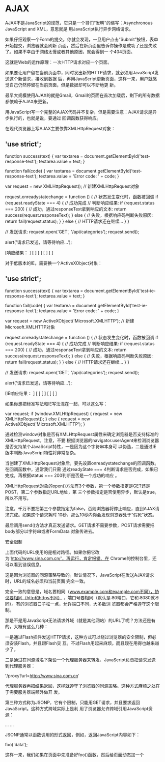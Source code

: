 # AJAX

AJAX不是JavaScript的规范，它只是一个哥们“发明”的缩写：Asynchronous JavaScript and XML，意思就是
用JavaScript执行异步网络请求。

如果仔细观察一个Form的提交，你就会发现，一旦用户点击“Submit”按钮，表单开始提交，浏览器就会刷新
页面，然后在新页面里告诉你操作是成功了还是失败了。如果不幸由于网络太慢或者其他原因，就会得到一
个404页面。

这就是Web的运作原理：一次HTTP请求对应一个页面。

如果要让用户留在当前页面中，同时发出新的HTTP请求，就必须用JavaScript发送这个新请求，接收到数据
后，再用JavaScript更新页面，这样一来，用户就感觉自己仍然停留在当前页面，但是数据却可以不断地更
新。

最早大规模使用AJAX的就是Gmail，Gmail的页面在首次加载后，剩下的所有数据都依赖于AJAX来更新。

用JavaScript写一个完整的AJAX代码并不复杂，但是需要注意：AJAX请求是异步执行的，也就是说，要通过
回调函数获得响应。

在现代浏览器上写AJAX主要依靠XMLHttpRequest对象：

'use strict';
----
function success(text) {
    var textarea = document.getElementById('test-response-text');
    textarea.value = text;
}

function fail(code) {
    var textarea = document.getElementById('test-response-text');
    textarea.value = 'Error code: ' + code;
}

var request = new XMLHttpRequest(); // 新建XMLHttpRequest对象

request.onreadystatechange = function () { // 状态发生变化时，函数被回调
    if (request.readyState === 4) { // 成功完成
        // 判断响应结果:
        if (request.status === 200) {
            // 成功，通过responseText拿到响应的文本:
            return success(request.responseText);
        } else {
            // 失败，根据响应码判断失败原因:
            return fail(request.status);
        }
    } else {
        // HTTP请求还在继续...
    }
}

// 发送请求:
request.open('GET', '/api/categories');
request.send();

alert('请求已发送，请等待响应...');

[响应结果：          ]
[                    ]
[                    ]
[                    ]
[                    ]

对于低版本的IE，需要换一个ActiveXObject对象：

'use strict';
----
function success(text) {
    var textarea = document.getElementById('test-ie-response-text');
    textarea.value = text;
}

function fail(code) {
    var textarea = document.getElementById('test-ie-response-text');
    textarea.value = 'Error code: ' + code;
}

var request = new ActiveXObject('Microsoft.XMLHTTP'); // 新建Microsoft.XMLHTTP对象

request.onreadystatechange = function () { // 状态发生变化时，函数被回调
    if (request.readyState === 4) { // 成功完成
        // 判断响应结果:
        if (request.status === 200) {
            // 成功，通过responseText拿到响应的文本:
            return success(request.responseText);
        } else {
            // 失败，根据响应码判断失败原因:
            return fail(request.status);
        }
    } else {
        // HTTP请求还在继续...
    }
}

// 发送请求:
request.open('GET', '/api/categories');
request.send();

alert('请求已发送，请等待响应...');

[IE响应结果：        ]
[                    ]
[                    ]
[                    ]
[                    ]

如果你想把标准写法和IE写法混在一起，可以这么写：

var request;
if (window.XMLHttpRequest) {
    request = new XMLHttpRequest();
} else {
    request = new ActiveXObject('Microsoft.XMLHTTP');
}

通过检测window对象是否有XMLHttpRequest属性来确定浏览器是否支持标准的XMLHttpRequest。注意，不要
根据浏览器的navigator.userAgent来检测浏览器是否支持某个JavaScript特性，一是因为这个字符串本身可
以伪造，二是通过IE版本判断JavaScript特性将非常复杂。

当创建了XMLHttpRequest对象后，要先设置onreadystatechange的回调函数。在回调函数中，通常我们只需
通过readyState === 4判断请求是否完成，如果已完成，再根据status === 200判断是否是一个成功的响应
。

XMLHttpRequest对象的open()方法有3个参数，第一个参数指定是GET还是POST，第二个参数指定URL地址，第
三个参数指定是否使用异步，默认是true，所以不用写。

注意，千万不要把第三个参数指定为false，否则浏览器将停止响应，直到AJAX请求完成。如果这个请求耗时
10秒，那么10秒内你会发现浏览器处于“假死”状态。

最后调用send()方法才真正发送请求。GET请求不需要参数，POST请求需要把body部分以字符串或者FormData
对象传进去。

安全限制

上面代码的URL使用的是相对路径。如果你把它改为'http://www.sina.com.cn/'，再运行，肯定报错。在
Chrome的控制台里，还可以看到错误信息。

这是因为浏览器的同源策略导致的。默认情况下，JavaScript在发送AJAX请求时，URL的域名必须和当前页面
完全一致。

完全一致的意思是，域名要相同（www.example.com和example.com不同），协议要相同（http和https不同）
，端口号要相同（默认是:80端口，它和:8080就不同）。有的浏览器口子松一点，允许端口不同，大多数浏
览器都会严格遵守这个限制。

那是不是用JavaScript无法请求外域（就是其他网站）的URL了呢？方法还是有的，大概有这么几种：

一是通过Flash插件发送HTTP请求，这种方式可以绕过浏览器的安全限制，但必须安装Flash，并且跟Flash交
互。不过Flash用起来麻烦，而且现在用得也越来越少了。

二是通过在同源域名下架设一个代理服务器来转发，JavaScript负责把请求发送到代理服务器：

'/proxy?url=http://www.sina.com.cn'

代理服务器再把结果返回，这样就遵守了浏览器的同源策略。这种方式麻烦之处在于需要服务器端额外做开
发。

第三种方式称为JSONP，它有个限制，只能用GET请求，并且要求返回JavaScript。这种方式跨域实际上是利
用了浏览器允许跨域引用JavaScript资源：

<html>
<head>
    <script src="http://example.com/abc.js"></script>
    ...
</head>
<body>
...
</body>
</html>

JSONP通常以函数调用的形式返回，例如，返回JavaScript内容如下：

foo('data');

这样一来，我们如果在页面中先准备好foo()函数，然后给页面动态加一个<script>节点，相当于动态读取外
域的JavaScript资源，最后就等着接收回调了。

以163的股票查询URL为例，对于URL：http://api.money.126.net/data/feed/0000001,1399001?callback=
refreshPrice，你将得到如下返回：

refreshPrice({"0000001":{"code": "0000001", ... });

因此我们需要首先在页面中准备好回调函数：

function refreshPrice(data) {
    var p = document.getElementById('test-jsonp');
    p.innerHTML = '当前价格：' +
        data['0000001'].name +': ' +
        data['0000001'].price + '；' +
        data['1399001'].name + ': ' +
        data['1399001'].price;
}

当前价格：

刷新

最后用getPrice()函数触发：

function getPrice() {
    var
        js = document.createElement('script'),
        head = document.getElementsByTagName('head')[0];
    js.src = 'http://api.money.126.net/data/feed/0000001,1399001?callback=refreshPrice';
    head.appendChild(js);
}

就完成了跨域加载数据。

CORS

如果浏览器支持HTML5，那么就可以一劳永逸地使用新的跨域策略：CORS了。

CORS全称Cross-Origin Resource Sharing，是HTML5规范定义的如何跨域访问资源。

了解CORS前，我们先搞明白概念：

Origin表示本域，也就是浏览器当前页面的域。当JavaScript向外域（如sina.com）发起请求后，浏览器收
到响应后，首先检查Access-Control-Allow-Origin是否包含本域，如果是，则此次跨域请求成功，如果不是
，则请求失败，JavaScript将无法获取到响应的任何数据。

用一个图来表示就是：

js-cors

假设本域是my.com，外域是sina.com，只要响应头Access-Control-Allow-Origin为http://my.com，或者是*
，本次请求就可以成功。

可见，跨域能否成功，取决于对方服务器是否愿意给你设置一个正确的Access-Control-Allow-Origin，决定
权始终在对方手中。

上面这种跨域请求，称之为“简单请求”。简单请求包括GET、HEAD和POST（POST的Content-Type类型仅限
application/x-www-form-urlencoded、multipart/form-data和text/plain），并且不能出现任何自定义头
（例如，X-Custom: 12345），通常能满足90%的需求。

无论你是否需要用JavaScript通过CORS跨域请求资源，你都要了解CORS的原理。最新的浏览器全面支持HTML5
。在引用外域资源时，除了JavaScript和CSS外，都要验证CORS。例如，当你引用了某个第三方CDN上的字体
文件时：

/* CSS */
@font-face {
  font-family: 'FontAwesome';
  src: url('http://cdn.com/fonts/fontawesome.ttf') format('truetype');
}

如果该CDN服务商未正确设置Access-Control-Allow-Origin，那么浏览器无法加载字体资源。

对于PUT、DELETE以及其他类型如application/json的POST请求，在发送AJAX请求之前，浏览器会先发送一个
OPTIONS请求（称为preflighted请求）到这个URL上，询问目标服务器是否接受：

OPTIONS /path/to/resource HTTP/1.1
Host: bar.com
Origin: http://my.com
Access-Control-Request-Method: POST

服务器必须响应并明确指出允许的Method：

HTTP/1.1 200 OK
Access-Control-Allow-Origin: http://my.com
Access-Control-Allow-Methods: POST, GET, PUT, OPTIONS
Access-Control-Max-Age: 86400

浏览器确认服务器响应的Access-Control-Allow-Methods头确实包含将要发送的AJAX请求的Method，才会继
续发送AJAX，否则，抛出一个错误。

由于以POST、PUT方式传送JSON格式的数据在REST中很常见，所以要跨域正确处理POST和PUT请求，服务器端
必须正确响应OPTIONS请求。

需要深入了解CORS的童鞋请移步W3C文档。


